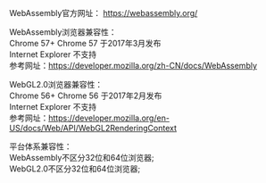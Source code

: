 WebAssembly官方网址： https://webassembly.org/

WebAssembly浏览器兼容性：  
    Chrome 57+  Chrome 57 于2017年3月发布  
    Internet Explorer 不支持   
参考网址：https://developer.mozilla.org/zh-CN/docs/WebAssembly

WebGL2.0浏览器兼容性：  
    Chrome 56+  Chrome 56 于2017年2月发布  
    Internet Explorer 不支持    
参考网址：https://developer.mozilla.org/en-US/docs/Web/API/WebGL2RenderingContext

平台体系兼容性：  
    WebAssembly不区分32位和64位浏览器;  
    WebGL2.0不区分32位和64位浏览器;






